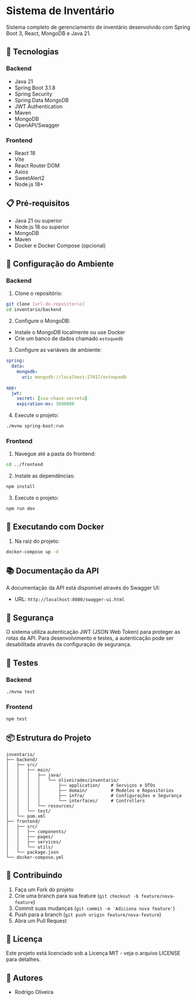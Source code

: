 # Sistema de Inventário

Sistema completo de gerenciamento de inventário desenvolvido com Spring Boot 3, React, MongoDB e Java 21.

## 🚀 Tecnologias

### Backend
- Java 21
- Spring Boot 3.1.8
- Spring Security
- Spring Data MongoDB
- JWT Authentication
- Maven
- MongoDB
- OpenAPI/Swagger

### Frontend
- React 18
- Vite
- React Router DOM
- Axios
- SweetAlert2
- Node.js 18+

## 📋 Pré-requisitos

- Java 21 ou superior
- Node.js 18 ou superior
- MongoDB
- Maven
- Docker e Docker Compose (opcional)

## 🔧 Configuração do Ambiente

### Backend

1. Clone o repositório:
```bash
git clone [url-do-repositorio]
cd inventario/backend
```

2. Configure o MongoDB:
- Instale o MongoDB localmente ou use Docker
- Crie um banco de dados chamado `estoquedb`

3. Configure as variáveis de ambiente:
```yaml
spring:
  data:
    mongodb:
      uri: mongodb://localhost:27017/estoquedb

app:
  jwt:
    secret: [sua-chave-secreta]
    expiration-ms: 3600000
```

4. Execute o projeto:
```bash
./mvnw spring-boot:run
```

### Frontend

1. Navegue até a pasta do frontend:
```bash
cd ../frontend
```

2. Instale as dependências:
```bash
npm install
```

3. Execute o projeto:
```bash
npm run dev
```

## 🐳 Executando com Docker

1. Na raiz do projeto:
```bash
docker-compose up -d
```

## 📚 Documentação da API

A documentação da API está disponível através do Swagger UI:
- URL: `http://localhost:8080/swagger-ui.html`

## 🔐 Segurança

O sistema utiliza autenticação JWT (JSON Web Token) para proteger as rotas da API. Para desenvolvimento e testes, a autenticação pode ser desabilitada através da configuração de segurança.

## 🧪 Testes

### Backend
```bash
./mvnw test
```

### Frontend
```bash
npm test
```

## 📦 Estrutura do Projeto

```
inventario/
├── backend/
│   ├── src/
│   │   ├── main/
│   │   │   ├── java/
│   │   │   │   └── oliveiradev/inventario/
│   │   │   │       ├── application/    # Serviços e DTOs
│   │   │   │       ├── domain/         # Modelos e Repositórios
│   │   │   │       ├── infra/          # Configurações e Segurança
│   │   │   │       └── interfaces/     # Controllers
│   │   │   └── resources/
│   │   └── test/
│   └── pom.xml
├── frontend/
│   ├── src/
│   │   ├── components/
│   │   ├── pages/
│   │   ├── services/
│   │   └── utils/
│   └── package.json
└── docker-compose.yml
```

## 🤝 Contribuindo

1. Faça um Fork do projeto
2. Crie uma branch para sua feature (`git checkout -b feature/nova-feature`)
3. Commit suas mudanças (`git commit -m 'Adiciona nova feature'`)
4. Push para a branch (`git push origin feature/nova-feature`)
5. Abra um Pull Request

## 📝 Licença

Este projeto está licenciado sob a Licença MIT - veja o arquivo LICENSE para detalhes.

## 👥 Autores

- Rodrigo Oliveira